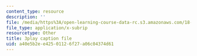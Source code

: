 ```yaml
---
content_type: resource
description: ''
file: /media/https%3A/open-learning-course-data-rc.s3.amazonaws.com/18-01sc-single-variable-calculus-fall-2010/a40e5b2ee42501126f27a06c04374d61_Bb-bgJdOqig.srt
file_type: application/x-subrip
resourcetype: Other
title: 3play caption file
uid: a40e5b2e-e425-0112-6f27-a06c04374d61
---
```

